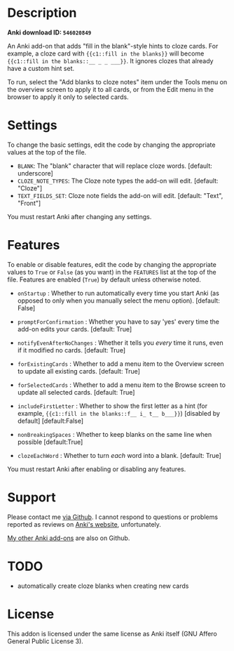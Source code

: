 # Description

**Anki download ID: `546020849`**

An Anki add-on that adds "fill in the blank"-style hints to cloze cards. For
example, a cloze card with `{{c1::fill in the blanks}}` will become
`{{c1::fill in the blanks::__ _ _ ___}}`. It ignores clozes that already have
a custom hint set.

To run, select the "Add blanks to cloze notes" item under the Tools menu on the
overview screen to apply it to all cards, or from the Edit menu in the browser
to apply it only to selected cards.

# Settings

To change the basic settings, edit the code by changing the appropriate values
at the top of the file.

 - `BLANK`: The "blank" character that will replace cloze words. [default: underscore]
 - `CLOZE_NOTE_TYPES`: The Cloze note types the add-on will edit. [default: "Cloze"]
 - `TEXT_FIELDS_SET`: Cloze note fields the add-on will edit. [default: "Text", "Front"]

You must restart Anki after changing any settings.

# Features

To enable or disable features, edit the code by changing the appropriate values
to `True` or `False` (as you want) in the `FEATURES` list at the top of the
file. Features are enabled (`True`) by default unless otherwise noted.

 - `onStartup` : Whether to run automatically every time you start Anki (as opposed to only when you manually select the menu option). [default: False]

 - `promptForConfirmation` : Whether you have to say 'yes' every time the add-on edits your cards. [default: True]

 - `notifyEvenAfterNoChanges` : Whether it tells you *every* time it runs, even if it modified no cards. [default: True]

 - `forExistingCards` : Whether to add a menu item to the Overview screen to update all existing cards. [default: True]

 - `forSelectedCards` : Whether to add a menu item to the Browse screen to update all selected cards. [default: True]

 - `includeFirstLetter` : Whether to show the first letter as a hint (for example, `{{c1::fill in the blanks::f__ i_ t__ b___}}`) [disabled by default] [default:False]

 - `nonBreakingSpaces` : Whether to keep blanks on the same line when possible [default:True]

 - `clozeEachWord` : Whether to turn *each* word into a blank. [default: True]

You must restart Anki after enabling or disabling any features.

# Support

Please contact me [via Github](https://github.com/Arthaey/anki-cloze-blanks/issues/new).
I cannot respond to questions or problems reported as reviews on
[Anki's website](https://ankiweb.net/shared/info/546020849), unfortunately.

[My other Anki add-ons](https://github.com/search?q=user%3AArthaey+anki)
are also on Github.

# TODO

- automatically create cloze blanks when creating new cards

# License

This addon is licensed under the same license as Anki itself
(GNU Affero General Public License 3).
